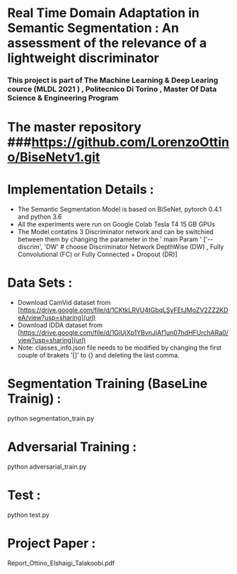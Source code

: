 # Real Time Domain Adaptation in Semantic Segmentation : An assessment of the relevance of a lightweight discriminator

### This project is part of The Machine Learning & Deep Learing cource (MLDL 2021 ) , Politecnico Di Torino , Master Of Data Science & Engineering Program 
# The master repository ###https://github.com/LorenzoOttino/BiseNetv1.git


# Implementation Details :
- The Semantic Segmentation Model is based on BiSeNet, pytorch 0.4.1 and python 3.6
- All the experiments were run on Google Colab Tesla T4 15 GB GPUs
- The Model contatins 3 Discriminator network and can be switchied between them by changing the parameter in the ' main Param ' ['--discrim', 'DW'  # choose Discriminator Network            DepthWise (DW) , Fully Convolutional (FC) or Fully Connected + Dropout (DR)]

# Data Sets : 
- Download CamVid dataset from [https://drive.google.com/file/d/1CKtkLRVU4tGbqLSyFEtJMoZV2ZZ2KDeA/view?usp=sharing](url)
- Download IDDA dataset from [https://drive.google.com/file/d/1GiUjXp1YBvnJjAf1un07hdHFUrchARa0/view?usp=sharing](url)
- Note: classes_info.json file needs to be modified by changing the first couple of brakets '[]' to {} and deleting the last comma.

# Segmentation Training (BaseLine Trainig) :
  python segmentation_train.py

# Adversarial Training :
  python adversarial_train.py
  
# Test :  
  python test.py
# Project Paper :
Report_Ottino_Elshaigi_Talakoobi.pdf
